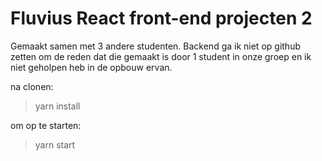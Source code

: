 # Fluvius React front-end projecten 2

Gemaakt samen met 3 andere studenten.
Backend ga ik niet op github zetten om de reden dat die gemaakt is door 1 student in onze groep en ik niet geholpen heb in de opbouw ervan.

na clonen:
> yarn install

om op te starten:
> yarn start
